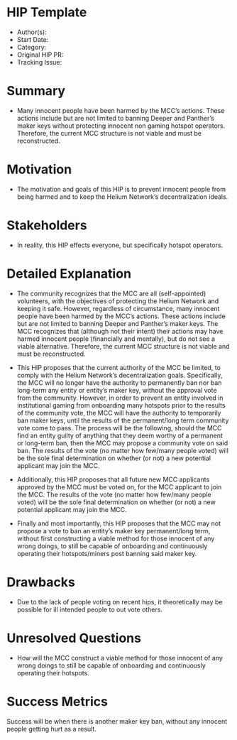 # HIP Template

- Author(s): <!-- @therealjohnmac50-->
- Start Date: <!-- 2022-06-29 -->
- Category: <!-- meta -->
- Original HIP PR: <!-- leave this empty; maintainer will fill in ID of this pull request -->
- Tracking Issue: <!-- leave this empty; maintainer will create a discussion issue -->

# Summary
[summary]: #summary

- Many innocent people have been harmed by the MCC’s actions. These actions include but are not limited to banning Deeper and Panther’s maker keys without protecting innocent non gaming hotspot operators. Therefore, the current MCC structure is not viable and must be reconstructed. 

# Motivation
[motivation]: #motivation

 - The motivation and goals of this HIP is to prevent innocent people from being harmed and to keep the Helium Network’s decentralization ideals.

# Stakeholders
[stakeholders]: #stakeholders

 - In reality, this HIP effects everyone, but specifically hotspot operators. 

# Detailed Explanation
[detailed-explanation]: #detailed-explanation

 - The community recognizes that the MCC are all (self-appointed) volunteers, with the objectives of protecting the Helium Network and keeping it safe.  However, regardless of circumstance, many innocent people have been harmed by the MCC’s actions. These actions include but are not limited to banning Deeper and Panther’s maker keys. The MCC recognizes that (although not their intent) their actions may have harmed innocent people (financially and mentally), but do not see a viable alternative. Therefore, the current MCC structure is not viable and must be reconstructed. 

 - This HIP proposes that the current authority of the MCC be limited, to comply with the Helium Network’s decentralization goals. Specifically, the MCC will no longer have the authority to permanently ban nor ban long-term any entity or entity’s maker key, without the approval vote from the community. However, in order to prevent an entity involved in institutional gaming from onboarding many hotspots prior to the results of the community vote, the MCC will have the authority to temporarily ban maker keys, until the results of the permanent/long term community vote come to pass. The process will be the following, should the MCC find an entity guilty of anything that they deem worthy of a permanent or long-term ban, then the MCC may propose a community vote on said ban. The results of the vote (no matter how few/many people voted) will be the sole final determination on whether (or not) a new potential applicant may join the MCC.

 - Additionally, this HIP proposes that all future new MCC applicants approved by the MCC must be voted on, for the MCC applicant to join the MCC. The results of the vote (no matter how few/many people voted) will be the sole final determination on whether (or not) a new potential applicant may join the MCC. 

 - Finally and most importantly, this HIP proposes that the MCC may not propose a vote to ban an entity’s maker key permanent/long term, without first constructing a viable method for those innocent of any wrong doings, to still be capable of onboarding and continuously operating their hotspots/miners post banning said maker key.

# Drawbacks
[drawbacks]: #drawbacks

 - Due to the lack of people voting on recent hips, it theoretically may be possible for ill intended people to out vote others.


# Unresolved Questions
[unresolved]: #unresolved-questions

- How will the MCC construct a viable method for those innocent of any wrong doings to still be capable of onboarding and continuously operating their hotspots. 


# Success Metrics
[success-metrics]: #success-metrics

Success will be when there is another maker key ban, without any innocent people getting hurt as a result.
